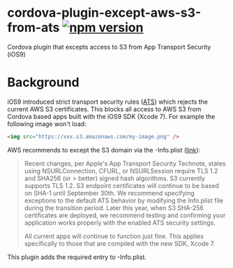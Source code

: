# cordova-plugin-except-aws-s3-from-ats [![npm version](https://badge.fury.io/js/cordova-plugin-except-aws-s3-from-ats.svg)](http://badge.fury.io/js/cordova-plugin-except-aws-s3-from-ats)

Cordova plugin that excepts access to S3 from App Transport Security (iOS9)

# Background
iOS9 introduced strict transport security rules ([ATS](https://developer.apple.com/library/prerelease/ios/technotes/App-Transport-Security-Technote/)) which rejects the current AWS S3 certificates.
This blocks all access to AWS S3 from Cordova based apps built with the iOS9 SDK (Xcode 7). For example the following image won't load:
```html
<img src="https://xxx.s3.amazonaws.com/my-image.png" />
```

AWS recommends to except the S3 domain via the -Info.plist ([link](https://forums.aws.amazon.com/thread.jspa?threadID=215371)):

> Recent changes, per Apple's App Transport Security Technote, states using NSURLConnection, CFURL, or NSURLSession require TLS 1.2 and SHA256 (or > better) signed hash algorithms. S3 currently supports TLS 1.2. S3 endpoint certificates will continue to be based on SHA-1 until September 30th. We recommend specifying exceptions to the default ATS behavior by modifying the Info.plist file during the transition period. Later this year, when S3 SHA-256 certificates are deployed, we recommend testing and confirming your application works properly with the enabled ATS security settings.
> 
> All current apps will continue to function just fine. This applies specifically to those that are compiled with the new SDK, Xcode 7.

This plugin adds the required entry to -Info.plist.